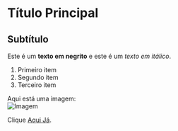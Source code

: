 # Título Principal
## Subtítulo
Este é um **texto em negrito** e este é um *texto em itálico*.

1. Primeiro item
2. Segundo item
3. Terceiro item

Aqui está uma imagem:  
![Imagem](https://imagem.jpg)

Clique [Aqui Já](https://www.google.com).
